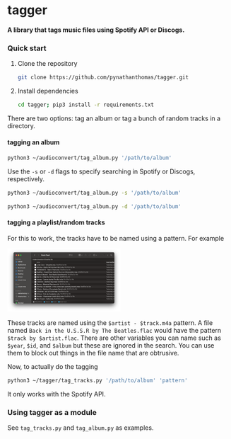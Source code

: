 # tagger

**A library that tags music files using Spotify API or Discogs.**

### Quick start

1. Clone the repository

   ```bash
   git clone https://github.com/pynathanthomas/tagger.git
   ```

2. Install dependencies

   ```bash
   cd tagger; pip3 install -r requirements.txt
   ```


There are two options: tag an album or tag a bunch of random tracks in a directory.

#### tagging an album

```bash
python3 ~/audioconvert/tag_album.py '/path/to/album'
```

Use the `-s` or `-d` flags to specify searching in Spotify or Discogs, respectively.

```bash
python3 ~/audioconvert/tag_album.py -s '/path/to/album'
```

```bash
python3 ~/audioconvert/tag_album.py -d '/path/to/album'
```

#### tagging a playlist/random tracks

For this to work, the tracks have to be named using a pattern. For example

<img src="demos/playlist_sample.png" style="zoom:25%;" />

These tracks are named using the `$artist - $track.m4a` pattern. A file named `Back in the U.S.S.R by The Beatles.flac` would have the pattern `$track by $artist.flac`. There are other variables you can name such as `$year`, `$id`,  and `$album` but these are ignored in the search. You can use them to block out things in the file name that are obtrusive.

Now, to actually do the tagging

```bash
python3 ~/tagger/tag_tracks.py '/path/to/album' 'pattern'
```

It only works with the Spotify API.

### Using tagger as a module

See `tag_tracks.py` and `tag_album.py` as examples. 


